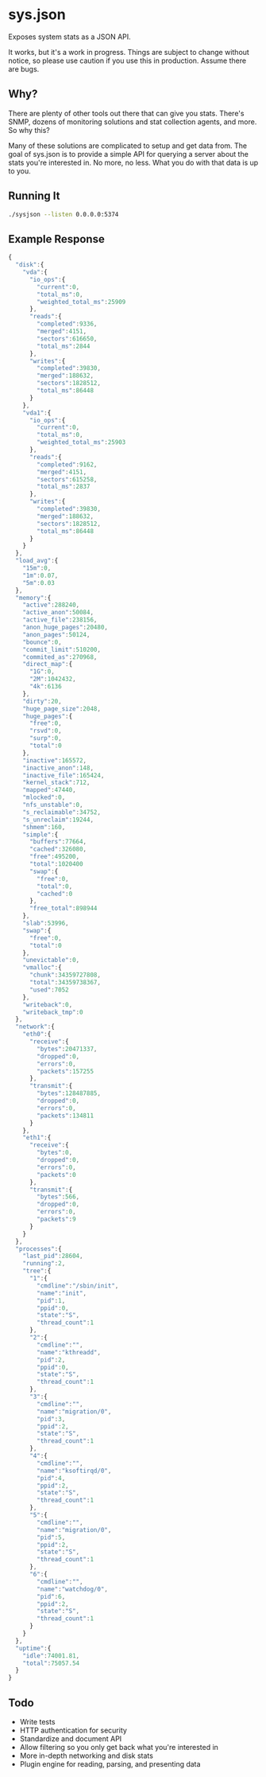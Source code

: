 # sys.json

Exposes system stats as a JSON API.

It works, but it's a work in progress. Things are subject to change without notice, so please use
caution if you use this in production. Assume there are bugs.

## Why?

There are plenty of other tools out there that can give you stats. There's SNMP, dozens of monitoring
solutions and stat collection agents, and more. So why this?

Many of these solutions are complicated to setup and get data from. The goal of sys.json is to
provide a simple API for querying a server about the stats you're interested in. No more, no less.
What you do with that data is up to you.

## Running It

```bash
./sysjson --listen 0.0.0.0:5374
```

## Example Response

```js
{
  "disk":{
    "vda":{
      "io_ops":{
        "current":0,
        "total_ms":0,
        "weighted_total_ms":25909
      },
      "reads":{
        "completed":9336,
        "merged":4151,
        "sectors":616650,
        "total_ms":2844
      },
      "writes":{
        "completed":39830,
        "merged":188632,
        "sectors":1828512,
        "total_ms":86448
      }
    },
    "vda1":{
      "io_ops":{
        "current":0,
        "total_ms":0,
        "weighted_total_ms":25903
      },
      "reads":{
        "completed":9162,
        "merged":4151,
        "sectors":615258,
        "total_ms":2837
      },
      "writes":{
        "completed":39830,
        "merged":188632,
        "sectors":1828512,
        "total_ms":86448
      }
    }
  },
  "load_avg":{
    "15m":0,
    "1m":0.07,
    "5m":0.03
  },
  "memory":{
    "active":288240,
    "active_anon":50084,
    "active_file":238156,
    "anon_huge_pages":20480,
    "anon_pages":50124,
    "bounce":0,
    "commit_limit":510200,
    "commited_as":270968,
    "direct_map":{
      "1G":0,
      "2M":1042432,
      "4k":6136
    },
    "dirty":20,
    "huge_page_size":2048,
    "huge_pages":{
      "free":0,
      "rsvd":0,
      "surp":0,
      "total":0
    },
    "inactive":165572,
    "inactive_anon":148,
    "inactive_file":165424,
    "kernel_stack":712,
    "mapped":47440,
    "mlocked":0,
    "nfs_unstable":0,
    "s_reclaimable":34752,
    "s_unreclaim":19244,
    "shmem":160,
    "simple":{
      "buffers":77664,
      "cached":326080,
      "free":495200,
      "total":1020400
      "swap":{
        "free":0,
        "total":0,
        "cached":0
      },
      "free_total":898944
    },
    "slab":53996,
    "swap":{
      "free":0,
      "total":0
    },
    "unevictable":0,
    "vmalloc":{
      "chunk":34359727808,
      "total":34359738367,
      "used":7052
    },
    "writeback":0,
    "writeback_tmp":0
  },
  "network":{
    "eth0":{
      "receive":{
        "bytes":20471337,
        "dropped":0,
        "errors":0,
        "packets":157255
      },
      "transmit":{
        "bytes":128487885,
        "dropped":0,
        "errors":0,
        "packets":134811
      }
    },
    "eth1":{
      "receive":{
        "bytes":0,
        "dropped":0,
        "errors":0,
        "packets":0
      },
      "transmit":{
        "bytes":566,
        "dropped":0,
        "errors":0,
        "packets":9
      }
    }
  },
  "processes":{
    "last_pid":28604,
    "running":2,
    "tree":{
      "1":{
        "cmdline":"/sbin/init",
        "name":"init",
        "pid":1,
        "ppid":0,
        "state":"S",
        "thread_count":1
      },
      "2":{
        "cmdline":"",
        "name":"kthreadd",
        "pid":2,
        "ppid":0,
        "state":"S",
        "thread_count":1
      },
      "3":{
        "cmdline":"",
        "name":"migration/0",
        "pid":3,
        "ppid":2,
        "state":"S",
        "thread_count":1
      },
      "4":{
        "cmdline":"",
        "name":"ksoftirqd/0",
        "pid":4,
        "ppid":2,
        "state":"S",
        "thread_count":1
      },
      "5":{
        "cmdline":"",
        "name":"migration/0",
        "pid":5,
        "ppid":2,
        "state":"S",
        "thread_count":1
      },
      "6":{
        "cmdline":"",
        "name":"watchdog/0",
        "pid":6,
        "ppid":2,
        "state":"S",
        "thread_count":1
      }
    }
  },
  "uptime":{
    "idle":74001.81,
    "total":75057.54
  }
}
```

## Todo

* Write tests
* HTTP authentication for security
* Standardize and document API
* Allow filtering so you only get back what you're interested in
* More in-depth networking and disk stats
* Plugin engine for reading, parsing, and presenting data
